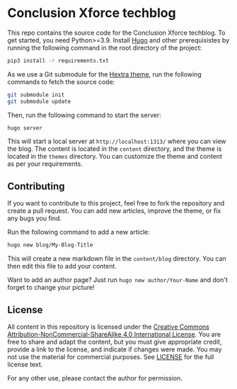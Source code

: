 # Conclusion Xforce techblog

This repo contains the source code for the Conclusion Xforce techblog. To get
started, you need Python>=3.9. Install [Hugo](https://gohugo.io/) and other
prerequisistes by running the following command in the root directory of the
project:

```bash
pip3 install -r requirements.txt
```

As we use a Git submodule for the [Hextra theme](https://github.com/imfing/hextra/),
run the following commands to fetch the source code:

```bash
git submodule init
git submodule update
```

Then, run the following command to start the server:

```bash
hugo server
```

This will start a local server at `http://localhost:1313/` where you can view
the blog. The content is located in the `content` directory, and the theme is
located in the `themes` directory. You can customize the theme and content as
per your requirements.

## Contributing

If you want to contribute to this project, feel free to fork the repository and
create a pull request. You can add new articles, improve the theme, or fix any
bugs you find.

Run the following command to add a new article:

```bash
hugo new blog/My-Blog-Title
```

This will create a new markdown file in the `content/blog` directory. You can
then edit this file to add your content.

Want to add an author page? Just run `hugo new author/Your-Name` and don't
forget to change your picture!

## License

All content in this repository is licensed under the
[Creative Commons Attribution-NonCommercial-ShareAlike 4.0 International License](https://creativecommons.org/licenses/by-nc-sa/4.0/).
You are free to share and adapt the content, but you must give appropriate
credit, provide a link to the license, and indicate if changes were made.
You may not use the material for commercial purposes. See [LICENSE](./LICENSE)
for the full license text.

For any other use, please contact the author for permission.
